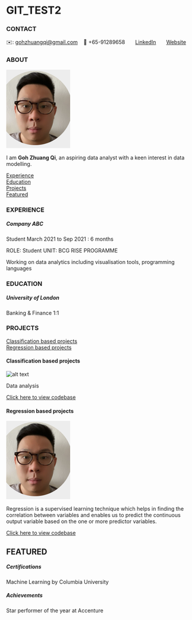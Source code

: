 # GIT_TEST2

<!-- CONTACT Section Starts -->
### CONTACT

<!-- Add your details -->
✉️: gohzhuangqi@gmail.com
&nbsp;&nbsp; 📲 +65-91289658
&nbsp;&nbsp;&nbsp;&nbsp;&nbsp; [LinkedIn](https://www.linkedin.com/in/zhuang-qi-goh-63475b12a/) 
&nbsp;&nbsp;&nbsp;&nbsp;&nbsp; [Website](https://datasciencestunt.com/)
<!-- CONTACT Section Ends -->

<!-- ABOUT Section Starts -->
### ABOUT
<!-- Add link to your picture -->

![alt text](https://github.com/zqgoh/GIT_TEST2/blob/main/images/zq.PNG)

<!-- Add your details -->

I am __Goh Zhuang Qi__, an aspiring data analyst with a keen interest in data modelling.


<!-- Add link to the sections -->
[Experience](#experience) <br>
[Education](#education) <br>
[Projects](#projects) <br>
[Featured](#featured) <br> 

<!-- ABOUT Section Ends -->

<!-- EXPERIENCE Section Starts -->
### EXPERIENCE
<!-- Add your details -->
##### Company ABC
Student
March 2021 to Sep 2021 : 6 months

ROLE: Student
UNIT: BCG RISE PROGRAMME

Working on data analytics including visualisation tools, programming languages

<!-- EXPERIENCE Section Ends -->

<!-- EDUCATION Section Starts -->
### EDUCATION
<!-- Add your details -->
##### University of London
Banking & Finance 1:1

<!-- EDUCATION Section Ends -->

<!-- PROJECTS Section Starts -->
### PROJECTS
<!-- Add your details -->

[Classification based projects](#classification-based-projects) <br>
[Regression based projects](#regression-based-projects) <br>

<!-- Add your details -->

#### Classification based projects
![alt text](https://raw.githubusercontent.com/krvishwesh54/Kumar-Vishwesh/main/images/Classification.png)

Data analysis 

[Click here to view codebase](https://github.com/krvishwesh54/DataScience_DeepLearning_MachineLearning/tree/master/Classification)

#### Regression based projects
![alt text](https://github.com/zqgoh/GIT_TEST2/blob/main/images/zq.PNG)

Regression is a supervised learning technique which helps in finding the correlation between variables and enables us to predict the continuous output variable based on the one or more predictor variables.

[Click here to view codebase](https://github.com/krvishwesh54/DataScience_DeepLearning_MachineLearning/tree/master/Regression)

<!-- PROJECTS Section Ends -->

<!-- FEATURED Section Starts -->
## FEATURED
<!-- Add your details -->
##### Certifications
Machine Learning by Columbia University

##### Achievements
Star performer of the year at Accenture
<!-- FEATURED Section Ends -->
